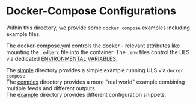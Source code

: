 # Docker-Compose Configurations
Within this directory, we provide some `docker compose` examples including example files.

The docker-compose.yml controls the docker - relevant attributes like mounting the `.edgerc` file into the container.
The `.env` files control the ULS via dedicated [ENVIRONMENTAL VARIABLES](../docs/ARGUMENTS_ENV_VARS.md).

The [simple](./simple/README.md) directory provides a simple example running ULS via `docker compose`  
The [complex](./complex/README.md) directory provides a more "real world" example combining multiple feeds and different outputs.  
The [example](examples/README.md) directory provides different configuration snippets.
